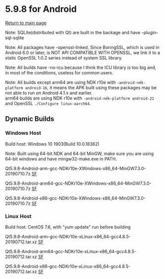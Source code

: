 # 5.9.8 for Android

[Return to main page](index.md)

Note: SQLite(distributed with Qt) are built in the backage and have -plugin-sql-sqlite

Note: All packages have -openssl-linked, Since BoringSSL, which is used in Android 6.0 or later, is NOT API COMPATIBLE WITH OPENSSL, we link it to a static OpenSSL 1.0.2 series instead of system SSL library. 

Note: All builds have -no-icu because I think the ICU library is too big and, in most of the conditions, useless for common users.

Note: All builds except arm64 are using NDK r10e with `-android-ndk-platform android-16`, it means the APK built using these packages may be not able to run on Android 4.1.x and earlier.  
arm64 builds are using NDK r10e with `-android-ndk-platform android-21` and OpenSSL `./Configure linux-aarch64`.

## Dynamic Builds

### Windows Host

Build host: Windows 10 1903(Build 10.0.18362)

Note: Built using 64-bit NDK and 64-bit MinGW, make sure you are using 64-bit windows and have mingw32-make.exe in PATH.

Qt5.9.8-Android-arm-gcc-NDKr10e-XWindows-x86_64-MinGW7.3.0-20190710.7z [SF](https://sourceforge.net/projects/fsu0413-qtbuilds/files/Qt5.9/Android/Windows-x86_64-hosted/Qt5.9.8-Android-arm-gcc-NDKr10e-XWindows-x86_64-MinGW7.3.0-20190710.7z)

Qt5.9.8-Android-arm64-gcc-NDKr10e-XWindows-x86_64-MinGW7.3.0-20190710.7z [SF](https://sourceforge.net/projects/fsu0413-qtbuilds/files/Qt5.9/Android/Windows-x86_64-hosted/Qt5.9.8-Android-arm64-gcc-NDKr10e-XWindows-x86_64-MinGW7.3.0-20190710.7z)

Qt5.9.8-Android-x86-gcc-NDKr10e-XWindows-x86_64-MinGW7.3.0-20190710.7z [SF](https://sourceforge.net/projects/fsu0413-qtbuilds/files/Qt5.9/Android/Windows-x86_64-hosted/Qt5.9.8-Android-x86-gcc-NDKr10e-XWindows-x86_64-MinGW7.3.0-20190710.7z)

### Linux Host

Build host: CentOS 7.6, with "yum update" run before building

Qt5.9.8-Android-arm-gcc-NDKr10e-xLinux-x86_64-gcc4.8.5-20190712.tar.xz [SF](https://sourceforge.net/projects/fsu0413-qtbuilds/files/Qt5.9/Android/Linux-x86_64-hosted/Qt5.9.8-Android-arm-gcc-NDKr10e-xLinux-x86_64-gcc4.8.5-20190712.tar.xz)

Qt5.9.8-Android-arm64-gcc-NDKr10e-xLinux-x86_64-gcc4.8.5-20190712.tar.xz [SF](https://sourceforge.net/projects/fsu0413-qtbuilds/files/Qt5.9/Android/Linux-x86_64-hosted/Qt5.9.8-Android-arm64-gcc-NDKr10e-xLinux-x86_64-gcc4.8.5-20190712.tar.xz)

Qt5.9.8-Android-x86-gcc-NDKr10e-xLinux-x86_64-gcc4.8.5-20190712.tar.xz [SF](https://sourceforge.net/projects/fsu0413-qtbuilds/files/Qt5.9/Android/Linux-x86_64-hosted/Qt5.9.8-Android-x86-gcc-NDKr10e-xLinux-x86_64-gcc4.8.5-20190712.tar.xz)
